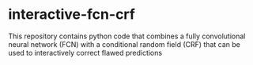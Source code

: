# interactive-fcn-crf
This repository contains python code that combines a fully convolutional neural network (FCN) with a conditional random field (CRF) that can be used to interactively correct flawed predictions
